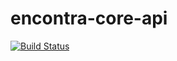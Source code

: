 encontra-core-api
=================
[![Build Status](https://encontra.ci.cloudbees.com/buildStatus/icon?job=encontra-core-api)](https://encontra.ci.cloudbees.com/job/encontra-core-api/)
